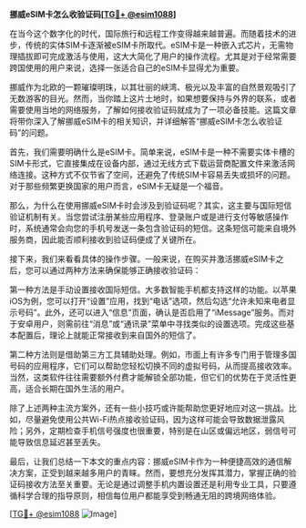 **挪威eSIM卡怎么收验证码[[TG💪+ @esim1088](https://t.me/s/esim1088)]**

在当今这个数字化的时代，国际旅行和远程工作变得越来越普遍。而随着技术的进步，传统的实体SIM卡逐渐被eSIM卡所取代。eSIM卡是一种嵌入式芯片，无需物理插拔即可完成激活与使用，这大大简化了用户的操作流程。尤其是对于经常需要跨国使用的用户来说，选择一张适合自己的eSIM卡显得尤为重要。

挪威作为北欧的一颗璀璨明珠，以其壮丽的峡湾、极光以及丰富的自然景观吸引了无数游客的目光。然而，当你踏上这片土地时，如果想要保持与外界的联系，或者需要使用当地的网络服务，了解如何接收验证码就成为了一项必备技能。这篇文章将带你深入了解挪威eSIM卡的相关知识，并详细解答“挪威eSIM卡怎么收验证码”的问题。

首先，我们需要明确什么是eSIM卡。简单来说，eSIM卡是一种不需要实体卡槽的SIM卡形式，它直接集成在设备内部，通过无线方式下载运营商配置文件来激活网络连接。这种方式不仅节省了空间，还避免了传统SIM卡容易丢失或损坏的问题。对于那些频繁更换国家的用户而言，eSIM卡无疑是一个福音。

那么，为什么在使用挪威eSIM卡时会涉及到验证码呢？其实，这主要与国际短信验证机制有关。当您尝试注册某些应用程序、登录账户或是进行支付等敏感操作时，系统通常会向您的手机号发送一条包含验证码的短信。这条短信可能来自境外服务商，因此能否顺利接收到验证码便成了关键所在。

接下来，我们来看看具体的操作步骤。一般来说，在购买并激活挪威eSIM卡之后，您可以通过两种方法来确保能够正确接收验证码：

第一种方法是手动设置接收国际短信。大多数智能手机都支持这样的功能。以苹果iOS为例，您可以打开“设置”应用，找到“电话”选项，然后勾选“允许未知来电者显示号码”。此外，还可以进入“信息”页面，确认是否启用了“iMessage”服务。而对于安卓用户，则需前往“消息”或“通讯录”菜单中寻找类似的设置选项。完成这些基本配置后，理论上就能正常接收到来自国外的短信了。

第二种方法则是借助第三方工具辅助处理。例如，市面上有许多专门用于管理多国号码的应用程序，它们可以帮助您轻松切换不同的虚拟号码，从而提高接收效率。当然，这类软件往往需要额外付费才能解锁全部功能，但它们的优势在于灵活性更高，适合长期在国外生活的用户。

除了上述两种主流方案外，还有一些小技巧或许能帮助您更好地应对这一挑战。比如，尽量避免使用公共Wi-Fi热点接收验证码，因为这样可能会导致数据泄露风险；另外，定期检查手机信号强度也很重要，特别是在山区或偏远地区，弱信号可能导致信息延迟甚至丢失。

最后，让我们总结一下本文的重点内容：挪威eSIM卡作为一种便捷高效的通信解决方案，正受到越来越多用户的青睐。然而，要想充分发挥其潜力，掌握正确的验证码接收方法至关重要。无论是通过调整手机内置设置还是利用专业工具，只要遵循科学合理的指导原则，相信每位用户都能享受到畅通无阻的跨境网络体验。

[[TG💪+ @esim1088](https://t.me/s/esim1088) ![Image](https://i.postimg.cc/4NQfJmqS/Snipaste-2025-05-13-00-14-12.png)]